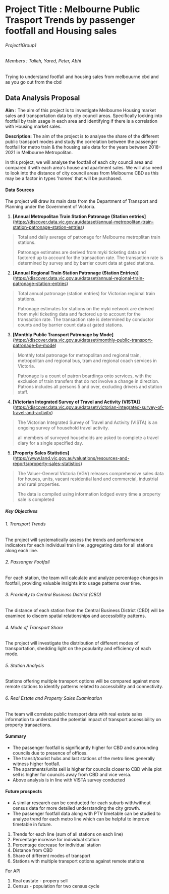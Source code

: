 # Project Title :  Melbourne Public Trasport Trends by passenger footfall and Housing sales 

###### Project1Group1

###### Members : Talieh, Yared, Peter, Abhi

Trying to understand footfall and housing sales from melbouurne cbd and as you go out from the cbd  

## Data Analysis Proposal 

**Aim** : The aim of this project is to investigate Melbourne Housing market sales and transportation data by city council areas. Specifically looking into footfall by train usage in each area and identifying if there is a correlation with Housing market sales.

**Description:**
The aim of the project is to analyse the share of the different public transport modes and study the correlation between the passenger footfall for metro train & the housing sale data for the years between 2018-2021 in Melbourne Metropolitan.

In this project, we will analyse the footfall of each city council area and compared it with each area's house and apartment sales. We will also need to look into the distance of city council areas from Melbourne CBD as this may be a factor in types 'homes' that will be purchased.  

#### Data Sources

The project will draw its main data from the Department of Transport and Planning under the Government of Victoria.

1. **[Annual Metropolitan Train Station Patronage (Station entries]**(https://discover.data.vic.gov.au/dataset/annual-metropolitan-train-station-patronage-station-entries)
>Total and daily average of patronage for Melbourne metroplitan train stations.
>
>Patronage estimates are derived from myki ticketing data and factored up to account for the transaction rate. The transaction rate is determined by survey and by barrier count data at gated stations.
2. **[Annual Regional Train Station Patronage (Station Entries)]**
(https://discover.data.vic.gov.au/dataset/annual-regional-train-patronage-station-entries)
>Total annual patronage (station entries) for Victorian regional train stations.
>
>Patronage estimates for stations on the myki network are derived from myki ticketing data and factored up to account for the transaction rate. The transaction rate is determined by conductor counts and by barrier count data at gated stations.
3. **[Monthly Public Transport Patronage by Mode]**(https://discover.data.vic.gov.au/dataset/monthly-public-transport-patronage-by-mode)
>Monthly total patronage for metropolitan and regional train, metropolitan and regional bus, tram and regional coach services in Victoria.
>
>Patronage is a count of patron boardings onto services, with the exclusion of train transfers that do not involve a change in direction. Patrons includes all persons 5 and over, excluding drivers and station staff.
4. **[Victorian Integrated Survey of Travel and Activity (VISTA)]**(https://discover.data.vic.gov.au/dataset/victorian-integrated-survey-of-travel-and-activity)
>The Victorian Integrated Survey of Travel and Activity (VISTA) is an ongoing survey of household travel activity.
>
>all members of surveyed households are asked to complete a travel diary for a single specified day.
5. **[Property Sales Statistics]**(https://www.land.vic.gov.au/valuations/resources-and-reports/property-sales-statistics)
>The Valuer-General Victoria (VGV) releases comprehensive sales data for houses, units, vacant residential land and commercial, industrial and rural properties.
>
>The data is compiled using information lodged every time a property sale is completed

##### Key Objectives

###### 1. Transport Trends 

The project will systematically assess the trends and performance indicators for each individual train line, aggregating data for all stations along each line.

###### 2. Passanger Footfall

For each station, the team will calculate and analyze percentage changes in footfall, providing valuable insights into usage patterns over time.

###### 3. Proximity to Central Business District (CBD)

The distance of each station from the Central Business District (CBD) will be examined to discern spatial relationships and accessibility patterns.

###### 4. Mode of Transport Share

The project will investigate the distribution of different modes of transportation, shedding light on the popularity and efficiency of each mode.

###### 5. Station Analysis

Stations offering multiple transport options will be compared against more remote stations to identify patterns related to accessibility and connectivity.

###### 6. Real Estate and Property Sales Examination

 The team will correlate public transport data with real estate sales information to understand the potential impact of transport accessibility on property transactions.


#### Summary

* The passenger footfall is significantly higher for CBD and surrounding councils due to presence of offices. 
* The transit/tourist hubs and last stations of the metro lines generally witness higher footfall.
* The apartments/units sell is higher for councils closer to CBD while plot sell is higher for councils away from CBD and vice versa.
* Above analysis is in line with VISTA survey conducted

#### Future prospects 

* A similar research can be conducted for each suburb with/without census data for more detailed understanding the city growth.
* The passenger footfall data along with PTV timetable can be studied to analyze trend for each metro line which can be helpful to improve timetable in future.

1) Trends for each line (sum of all stations on each line)
2) Percentage increase for individual station
3) Percentage decrease for individual station
4) Distance from CBD
5) Share of different modes of transport
6) Stations with multiple transport options against remote stations

For API
1) Real eastate - propery sell
2) Census - population for two census cycle






